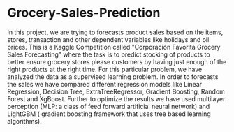 # Grocery-Sales-Prediction

In this project, we are trying to forecasts product sales based on the items, stores, transaction and other dependent variables like holidays and oil prices. 
This is a Kaggle Competition called "Corporación Favorita Grocery Sales Forecasting" where the task is to predict stocking of products to better ensure grocery stores please customers by having just enough of the right products at the right time. For this particular problem, we have analyzed the data as a supervised learning problem. 
In order to forecasts the sales we have compared different regression models like Linear Regression, Decision Tree, ExtraTreeRegressor, Gradient Boosting, Random Forest and XgBoost. 
Further to optimize the results we have used multilayer perception (MLP: a class of feed forward artificial neural network) and LightGBM ( gradient boosting framework that uses tree based learning algorithms).
